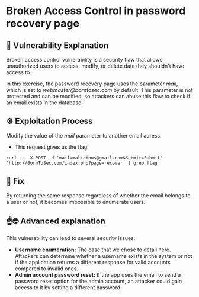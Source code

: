 # Broken Access Control in password recovery page

## 📖 Vulnerability Explanation
Broken access control vulnerability is a security flaw that allows unauthorized users to access, modify, or delete data they shouldn't have access to.

In this exercise, the password recovery page uses the parameter _mail_, which is set to _webmaster@borntosec.com_ by default. This parameter is not protected and can be modified, so attackers can abuse this flaw to check if an email exists in the database.

## ⚙️ Exploitation Process
Modify the value of the _mail_ parameter to another email adress.
- This request gives us the flag:

```
curl -s -X POST -d 'mail=malicious@gmail.com&Submit=Submit' 'http://BornToSec.com/index.php?page=recover' | grep flag
```

## 🔧 Fix
By returning the same response regardless of whether the email belongs to a user or not, it becomes impossible to enumerate users.

## ☝️🤓 Advanced explanation
This vulnerability can lead to several security issues:
- **Username enumeration:** The case that we chose to detail here. Attackers can determine whether a username exists in the system or not if the application returns a different response for valid accounts compared to invalid ones.
- **Admin account password reset:** If the app uses the email to send a password reset option for the admin account, an attacker could gain access to it by setting a different password.